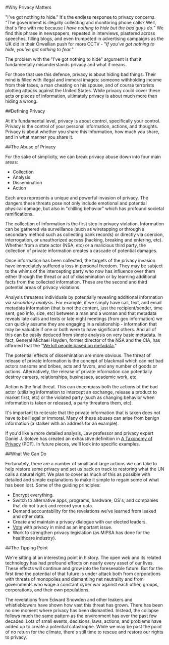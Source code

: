 #Why Privacy Matters

"I've got nothing to hide." It's the endless response to privacy concerns. "The government is illegally collecting and monitoring phone calls? Well, that's fine with me because _I have nothing to hide but the bad guys do._" We find this phrase in newspapers, repeated in interviews, plastered across speeches, filling blogs, and even trumpeted in advertising campaigns as the UK did in their Orwellian push for more CCTV - "_If you've got nothing to hide, you've got nothing to fear._"

The problem with the "I've got nothing to hide" argument is that it fundamentally misunderstands privacy and what it means.

For those that use this defence, privacy is about hiding bad things. Their mind is filled with illegal and immoral images: someone withholding income from their taxes, a man cheating on his spouse, and of course terrorists plotting attacks against the United States. While privacy could cover these acts or pieces of information, ultimately privacy is about much more than hiding a wrong.

##Defining Privacy

At it's fundamental level, privacy is about control, specifically your control. Privacy is the control of your personal information, actions, and thoughts. Privacy is about whether you share this information, how much you share, and in what manner you share it.

##The Abuse of Privacy

 For the sake of simplicity, we can break privacy abuse down into four main areas:
* Collection
* Analysis
* Dissemination
* Action

Each area represents a unique and powerful invasion of privacy. The dangers these threats pose not only include emotional and potential physical damage, but also in "chilling behavior" which has profound societal ramifications.

The collection of information is the first step in privacy violation. Information can be gathered via surveillance (such as wiretapping or through a secondary method such as collecting bank records) or directly via coercion, interrogation, or unauthorized access (hacking, breaking and entering, etc). Whether from a state actor (NSA, etc) or a malicious third party, the collection of private information creates a cascade of potential damages.

Once information has been collected, the targets of the privacy invasion have immediately suffered a loss in personal freedom. They may be subject to the whims of the intercepting party who now has influence over them either through the threat or act of dissemination or by learning additional facts from the collected information. These are the second and third potential areas of privacy violations.

Analysis threatens individuals by potentially revealing additional information via _secondary analysis_. For example, if we simply have call, text, and email metadata information (that is not the content, just the recipient/sender, time sent, geo info, size, etc) between a man and a woman and that metadata reveals late calls and texts or late night meetings (from geo information) we can quickly assume they are engaging in a relationship - information that may be valuable if one or both were to have significant others. And all of this can be easily deduced from simple analysis on very basic metadata. In fact, General Michael Hayden, former director of the NSA and the CIA, has affirmed that the "[We kill people based on metadata.](http://www.nybooks.com/blogs/nyrblog/2014/may/10/we-kill-people-based-metadata/)"

The potential effects of dissemination are more obvious. The threat of release of private information is the concept of blackmail which can net bad actors ransoms and bribes, acts and favors, and any number of goods or actions. Alternatively, the release of private information can potentially destroy careers, relationships, businesses, academic work, etc.

Action is the final threat. This can encompass both the actions of the bad actor (utilizing information to intercept an exchange, release a product to market first, etc) or the violated party (such as changing behavior when information is taken or released, a party threatens them, etc).

It's important to reiterate that the private information that is taken does not have to be illegal or immoral. Many of these abuses can arise from benign information (a stalker with an address for an example).

If you'd like a more detailed analysis, Law professor and privacy expert Daniel J. Solove has created an exhaustive definition in [A Taxonomy of Privacy](https://www.law.upenn.edu/journals/lawreview/articles/volume154/issue3/Solove154U.Pa.L.Rev.477%282006%29.pdf) (PDF). In future pieces, we'll look into specific examples.


##What We Can Do

Fortunately, there are a number of small and large actions we can take to help restore some privacy and set us back on track to restoring what the UN calls a natural right. We plan to cover as much of this as possible with detailed and simple explanations to make it simple to regain some of what has been lost. Some of the guiding principles:

* Encrypt everything.
* Switch to alternative apps, programs, hardware, OS's, and companies that do not track and record your data.
* Demand accountability for the revelations we've learned from leaked and other data.
* Create and maintain a privacy dialogue with our elected leaders.
* [Vote](http://registertovote.org/index.html) with privacy in mind as an important issue.
* Work to strengthen privacy legislation (as MIPSA has done for the healthcare industry).

##The Tipping Point

We're sitting at an interesting point in history. The open web and its related technology has had profound effects on nearly every asset of our lives. These effects will continue and grow into the foreseeable future. But for the first time the potential of that future is under attack both from corporations with threats of monopolies and dismantling net neutrality and from governments who wage a constant cyber war against each other, groups, corporations, and their own populations. 

The revelations from Edward Snowden and other leakers and whistleblowers have shown how vast this threat has grown. There has been no one moment where privacy has been dismantled. Instead, the collapse follows much the same pattern as the environment has over the past few decades. Lots of small events, decisions, laws, actions, and problems have added up to create a potential catastrophe. While we may be past the point of no return for the climate, there's still time to rescue and restore our rights to privacy.  